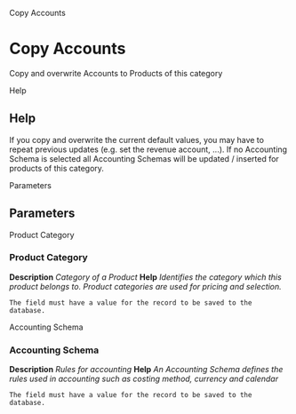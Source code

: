 
Copy Accounts
# Copy Accounts


Copy and overwrite Accounts to Products of this category

Help
## Help

If you copy and overwrite the current default values, you may have to repeat previous updates (e.g. set the revenue account, ...). If no Accounting Schema is selected all Accounting Schemas will be updated / inserted for products of this category.

Parameters
## Parameters


Product Category
### Product Category

**Description**
 *Category of a Product*
**Help**
 *Identifies the category which this product belongs to.  Product categories are used for pricing and selection.*

```
The field must have a value for the record to be saved to the database.
```
Accounting Schema
### Accounting Schema

**Description**
 *Rules for accounting*
**Help**
 *An Accounting Schema defines the rules used in accounting such as costing method, currency and calendar*

```
The field must have a value for the record to be saved to the database.
```